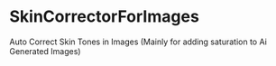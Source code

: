 # SkinCorrectorForImages
Auto Correct Skin Tones in Images (Mainly for adding saturation to Ai Generated Images)
